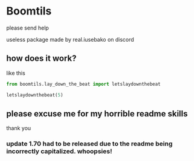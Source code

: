 # Boomtils

please send help

useless package made by real.iusebako on discord

## how does it work?

like this
```python
from boomtils.lay_down_the_beat import letslaydownthebeat

letslaydownthebeat(5)
```


## please excuse me for my horrible readme skills
thank you

### update 1.70 had to be released due to the readme being incorrectly capitalized. whoopsies!